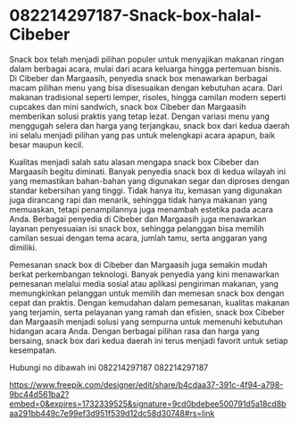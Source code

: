 # 082214297187-Snack-box-halal-Cibeber
Snack box telah menjadi pilihan populer untuk menyajikan makanan ringan dalam berbagai acara, mulai dari acara keluarga hingga pertemuan bisnis. Di Cibeber dan Margaasih, penyedia snack box menawarkan berbagai macam pilihan menu yang bisa disesuaikan dengan kebutuhan acara. Dari makanan tradisional seperti lemper, risoles, hingga camilan modern seperti cupcakes dan mini sandwich, snack box Cibeber dan Margaasih memberikan solusi praktis yang tetap lezat. Dengan variasi menu yang menggugah selera dan harga yang terjangkau, snack box dari kedua daerah ini selalu menjadi pilihan yang pas untuk melengkapi acara apapun, baik besar maupun kecil.

Kualitas menjadi salah satu alasan mengapa snack box Cibeber dan Margaasih begitu diminati. Banyak penyedia snack box di kedua wilayah ini yang memastikan bahan-bahan yang digunakan segar dan diproses dengan standar kebersihan yang tinggi. Tidak hanya itu, kemasan yang digunakan juga dirancang rapi dan menarik, sehingga tidak hanya makanan yang memuaskan, tetapi penampilannya juga menambah estetika pada acara Anda. Berbagai penyedia di Cibeber dan Margaasih juga menawarkan layanan penyesuaian isi snack box, sehingga pelanggan bisa memilih camilan sesuai dengan tema acara, jumlah tamu, serta anggaran yang dimiliki.

Pemesanan snack box di Cibeber dan Margaasih juga semakin mudah berkat perkembangan teknologi. Banyak penyedia yang kini menawarkan pemesanan melalui media sosial atau aplikasi pengiriman makanan, yang memungkinkan pelanggan untuk memilih dan memesan snack box dengan cepat dan praktis. Dengan kemudahan dalam pemesanan, kualitas makanan yang terjamin, serta pelayanan yang ramah dan efisien, snack box Cibeber dan Margaasih menjadi solusi yang sempurna untuk memenuhi kebutuhan hidangan acara Anda. Dengan berbagai pilihan rasa dan harga yang bersaing, snack box dari kedua daerah ini terus menjadi favorit untuk setiap kesempatan.

Hubungi no dibawah ini
082214297187
082214297187

https://www.freepik.com/designer/edit/share/b4cdaa37-391c-4f94-a798-9bc44d561ba2?embed=0&expires=1732339525&signature=9cd0bdebee500791d5a18cd8baa291bb449c7e99ef3d951f539d12dc58d30748#rs=link
